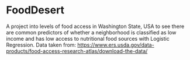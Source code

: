 # FoodDesert
A project into levels of food access in Washington State, USA to see there are common predictors of whether a neighborhood is classified as low income and has low access to nutritional food sources with Logistic Regression.
Data taken from: https://www.ers.usda.gov/data-products/food-access-research-atlas/download-the-data/
